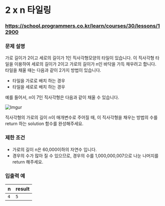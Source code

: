 # 2 x n 타일링

### https://school.programmers.co.kr/learn/courses/30/lessons/12900

### 문제 설명

가로 길이가 2이고 세로의 길이가 1인 직사각형모양의 타일이 있습니다. 이 직사각형 타일을 이용하여 세로의 길이가 2이고 가로의 길이가 n인 바닥을 가득 채우려고 합니다. 타일을 채울 때는 다음과 같이 2가지 방법이 있습니다.

-   타일을 가로로 배치 하는 경우
-   타일을 세로로 배치 하는 경우

예를 들어서, n이 7인 직사각형은 다음과 같이 채울 수 있습니다.

![Imgur](https://i.imgur.com/29ANX0f.png)

직사각형의 가로의 길이 n이 매개변수로 주어질 때, 이 직사각형을 채우는 방법의 수를 return 하는 solution 함수를 완성해주세요.

### 제한 조건

-   가로의 길이 n은 60,000이하의 자연수 입니다.
-   경우의 수가 많아 질 수 있으므로, 경우의 수를 1,000,000,007으로 나눈 나머지를 return 해주세요.

### 입출력 예

| n   | result |
| :-- | :----- |
| `4` | `5`    |
